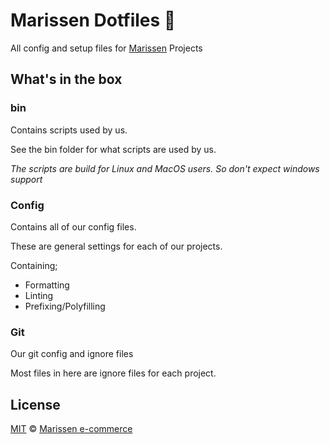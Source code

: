 # Marissen Dotfiles 🔧

All config and setup files for [Marissen](https://www.marissen.net/) Projects

## What's in the box

### bin

Contains scripts used by us.

See the bin folder for what scripts are used by us.

_The scripts are build for Linux and MacOS users._
_So don't expect windows support_

### Config

Contains all of our config files.

These are general settings for each of our projects.

Containing;
* Formatting
* Linting
* Prefixing/Polyfilling

### Git

Our git config and ignore files

Most files in here are ignore files for each project.

## License
[MIT](LICENSE) © [Marissen e-commerce](https://www.marissen.net)